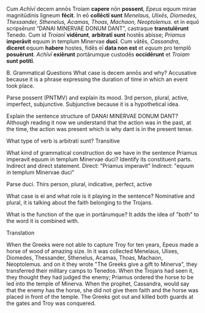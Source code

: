 Cum *Achīvī* decem annōs Troiam **capere** nōn **possent**, *Epeus* equum mirae magnitūdinis ligneum **fēcit**. 
In eō **collēctī sunt** *Menelaus, Ulixēs, Diomedes, Thessander, Sthenelus, Acamas, Thoas, Machaon, Neoptolemus*. 
et in equō scripsērunt “DANAI MINERVAE DONUM DANT”, castraque **transtulērunt** Tenedo. 
Cum id *Troianī* **vidērunt**, **arbitratī sunt** hostēs abisse; *Priamus* **imperāvit** equum in templum Minervae **ducī**. 
Cum vātēs, *Cassandra*, **diceret** equum **habere** hostes, fidēs eī **data non est** et *equum* pro templō **posuērunt**. 
*Achīvī* **exiērunt** portārumque custodēs **occidērunt** et *Troiam* **sunt potitī**.

B. Grammatical Questions
What case is decem annōs and why? Accusative because it is a phrase expressing the duration of time in which an event took place.

Parse possent (PNTMV) and explain its mood. 3rd person, plural, active, imperfect, subjunctive. Subjunctive because it is a hypothetical idea. 

Explain the sentence structure of DANAI MINERVAE DONUM DANT? Although reading it now we understand that the action was in the past, at the time, the action was present which is why dant is in the present tense. 

What type of verb is arbitrati sunt? Transitive

What kind of grammatical construction do we have in the sentence Priamus imperavit equum in templum Minervae duci? Identify its constituent parts. Indirect and direct statement. Direct: "Priamus imperavit" Indirect: "equum in templum Minervae duci"

Parse duci. Thirs person, plural, indicative, perfect, active

What case is ei and what role is it playing in the sentence? Nominative and plural, it is talking about the faith belonging to the Trojans.

What is the function of the que in portārumque? It adds the idea of "both" to the word it is combined with.

Translation

When the Greeks were not able to capture Troy for ten years, Epeus made a horse of wood of amazing size.
In it was collected Menelaus, Ulixes, Diomedes, Thessander, Sthenelus, Acamas, Thoas, Machaon, Neoptolemus.
and on it they wrote "The Greeks give a gift to Minerva", they transferred their military camps to Tenedos.
When the Trojans had seen it, they thought they had judged the enemy; Priamus ordered the horse to be led into the temple of Minerva.
When the prophet, Cassandra, would say that the enemy has the horse, she did not give them faith and the horse was placed in front of the temple.
The Greeks got out and killed both guards at the gates and Troy was conquered. 
